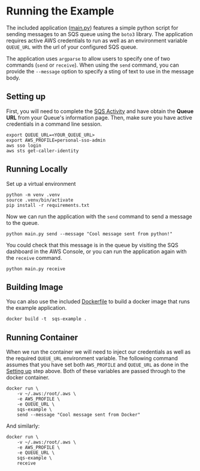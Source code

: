 # Running the Example

The included application ([main.py](./main.py)) features a simple python script for sending messages to an SQS queue using the `boto3` library. The application requires active AWS credentials to run as well as an environment variable `QUEUE_URL` with the url of your configured SQS queue.

The application uses `argparse` to allow users to specify one of two commands (`send` or `receive`). When using the `send` command, you can provide the `--message` option to specify a sting of text to use in the message body.

## Setting up

First, you will need to complete the [SQS Activity](../README.md) and have obtain the **Queue URL** from your Queue's information page. Then, make sure you have active credentials in a command line session.

```shell
export QUEUE_URL=<YOUR_QUEUE_URL>
export AWS_PROFILE=personal-sso-admin
aws sso login
aws sts get-caller-identity
```

## Running Locally

Set up a virtual environment

```shell
python -m venv .venv
source .venv/bin/activate
pip install -r requirements.txt
```

Now we can run the application with the `send` command to send a message to the queue.

```shell
python main.py send --message "Cool message sent from python!"
```

You could check that this message is in the queue by visiting the SQS dashboard in the AWS Console, or you can run the application again with the `receive` command.

```shell
python main.py receive
```

## Building Image

You can also use the included [Dockerfile](./Dockerfile) to build a docker image that runs the example application.

```shell
docker build -t  sqs-example .
```

## Running Container

When we run the container we will need to inject our credentials as well as the required `QUEUE_URL` environment variable. The following command assumes that you have set both `AWS_PROFILE` and `QUEUE_URL` as done in the [Setting up](#setting-up) step above. Both of these variables are passed through to the docker container.

```shell
docker run \
    -v ~/.aws:/root/.aws \
    -e AWS_PROFILE \
    -e QUEUE_URL \
    sqs-example \
    send --message "Cool message sent from Docker"
```

And similarly:

```shell
docker run \
    -v ~/.aws:/root/.aws \
    -e AWS_PROFILE \
    -e QUEUE_URL \
    sqs-example \
    receive
```
